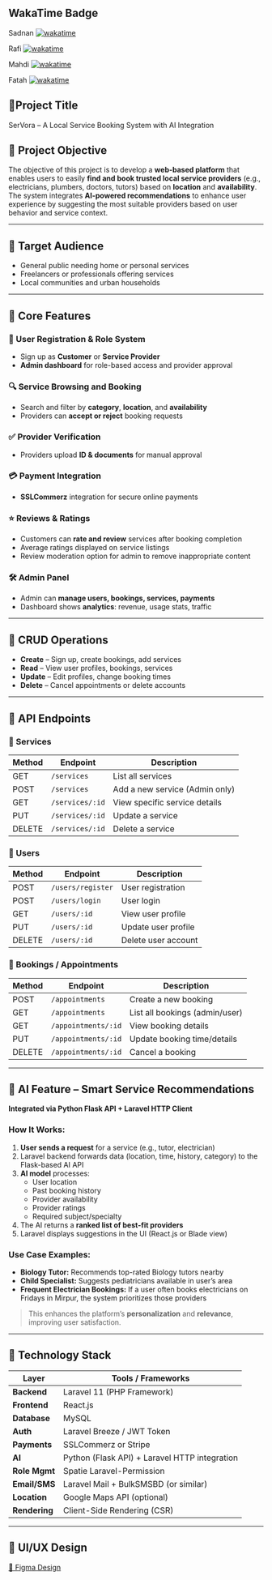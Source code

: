 ## WakaTime Badge

Sadnan
[![wakatime](https://wakatime.com/badge/user/7bff677b-9b77-497c-ba7d-29ffc0f02148/project/bc90ae10-b528-47c5-8c41-a9990245bcad.svg)](https://wakatime.com/badge/user/7bff677b-9b77-497c-ba7d-29ffc0f02148/project/bc90ae10-b528-47c5-8c41-a9990245bcad)

Rafi
[![wakatime](https://wakatime.com/badge/user/1cb697c9-d16a-4c4d-a6e2-af85e61b283b/project/599c75c7-b4a0-4d15-baa6-26e2c85b34bb.svg)](https://wakatime.com/badge/user/1cb697c9-d16a-4c4d-a6e2-af85e61b283b/project/599c75c7-b4a0-4d15-baa6-26e2c85b34bb)

Mahdi
[![wakatime](https://wakatime.com/badge/user/9d96a11b-73d5-4a6c-9587-a9efa87ef402/project/f8668182-0ff6-47f9-a237-37c295166e68.svg)](https://wakatime.com/badge/user/9d96a11b-73d5-4a6c-9587-a9efa87ef402/project/f8668182-0ff6-47f9-a237-37c295166e68)

Fatah
[![wakatime](https://wakatime.com/badge/user/b160ce15-9c18-43ac-8c74-1af63808bc1f/project/dc94b2f4-4f1e-4e60-87d3-e0ca6b711ef1.svg)](https://wakatime.com/badge/user/b160ce15-9c18-43ac-8c74-1af63808bc1f/project/dc94b2f4-4f1e-4e60-87d3-e0ca6b711ef1)

## 🔧Project Title

SerVora – A Local Service Booking System with AI Integration

## 🎯 Project Objective

The objective of this project is to develop a **web-based platform** that enables users to easily **find and book trusted local service providers** (e.g., electricians, plumbers, doctors, tutors) based on **location** and **availability**. The system integrates **AI-powered recommendations** to enhance user experience by suggesting the most suitable providers based on user behavior and service context.

---

## 👥 Target Audience

- General public needing home or personal services  
- Freelancers or professionals offering services  
- Local communities and urban households  

---

## 🌟 Core Features

### 🔐 User Registration & Role System
- Sign up as **Customer** or **Service Provider**
- **Admin dashboard** for role-based access and provider approval

### 🔍 Service Browsing and Booking
- Search and filter by **category**, **location**, and **availability**
- Providers can **accept or reject** booking requests

### ✅ Provider Verification
- Providers upload **ID & documents** for manual approval

### 💳 Payment Integration
- **SSLCommerz** integration for secure online payments

### ⭐ Reviews & Ratings
- Customers can **rate and review** services after booking completion  
- Average ratings displayed on service listings  
- Review moderation option for admin to remove inappropriate content  

### 🛠 Admin Panel
- Admin can **manage users, bookings, services, payments**
- Dashboard shows **analytics**: revenue, usage stats, traffic

---

## 🔄 CRUD Operations

- **Create** – Sign up, create bookings, add services  
- **Read** – View user profiles, bookings, services  
- **Update** – Edit profiles, change booking times  
- **Delete** – Cancel appointments or delete accounts  

---

## 📡 API Endpoints

### 🔧 Services

| Method | Endpoint            | Description                       |
|--------|---------------------|-----------------------------------|
| GET    | `/services`         | List all services                 |
| POST   | `/services`         | Add a new service (Admin only)   |
| GET    | `/services/:id`     | View specific service details     |
| PUT    | `/services/:id`     | Update a service                  |
| DELETE | `/services/:id`     | Delete a service                  |

### 👤 Users

| Method | Endpoint            | Description              |
|--------|---------------------|--------------------------|
| POST   | `/users/register`   | User registration        |
| POST   | `/users/login`      | User login               |
| GET    | `/users/:id`        | View user profile        |
| PUT    | `/users/:id`        | Update user profile      |
| DELETE | `/users/:id`        | Delete user account      |

### 📅 Bookings / Appointments

| Method | Endpoint              | Description                       |
|--------|-----------------------|-----------------------------------|
| POST   | `/appointments`       | Create a new booking              |
| GET    | `/appointments`       | List all bookings (admin/user)    |
| GET    | `/appointments/:id`   | View booking details              |
| PUT    | `/appointments/:id`   | Update booking time/details       |
| DELETE | `/appointments/:id`   | Cancel a booking                  |

---

## 🤖 AI Feature – Smart Service Recommendations

**Integrated via Python Flask API + Laravel HTTP Client**

### How It Works:

1. **User sends a request** for a service (e.g., tutor, electrician)
2. Laravel backend forwards data (location, time, history, category) to the Flask-based AI API
3. **AI model** processes:
   - User location
   - Past booking history
   - Provider availability
   - Provider ratings
   - Required subject/specialty
4. The AI returns a **ranked list of best-fit providers**
5. Laravel displays suggestions in the UI (React.js or Blade view)

### Use Case Examples:

- **Biology Tutor:** Recommends top-rated Biology tutors nearby  
- **Child Specialist:** Suggests pediatricians available in user’s area  
- **Frequent Electrician Bookings:** If a user often books electricians on Fridays in Mirpur, the system prioritizes those providers  

> This enhances the platform’s **personalization** and **relevance**, improving user satisfaction.

---

## 🧱 Technology Stack

| Layer        | Tools / Frameworks                            |
|-------------|-----------------------------------------------|
| **Backend** | Laravel 11 (PHP Framework)                    |
| **Frontend**| React.js                  |
| **Database**| MySQL                                         |
| **Auth**    | Laravel Breeze / JWT Token                    |
| **Payments**| SSLCommerz or Stripe                          |
| **AI**      | Python (Flask API) + Laravel HTTP integration |
| **Role Mgmt**| Spatie Laravel-Permission                    |
| **Email/SMS**| Laravel Mail + BulkSMSBD (or similar)        |
| **Location**| Google Maps API (optional)                    |
| **Rendering**| Client-Side Rendering (CSR)                  |

---

## 🎨 UI/UX Design

[🔗 Figma Design](https://www.figma.com/design/wS42dur3gE3PJb6jcNSF9o/Flux---Figma-Build-Tutorial--Starter---Community-?node-id=0-1&t=LNeJsLKocxo8tOv3-0)
